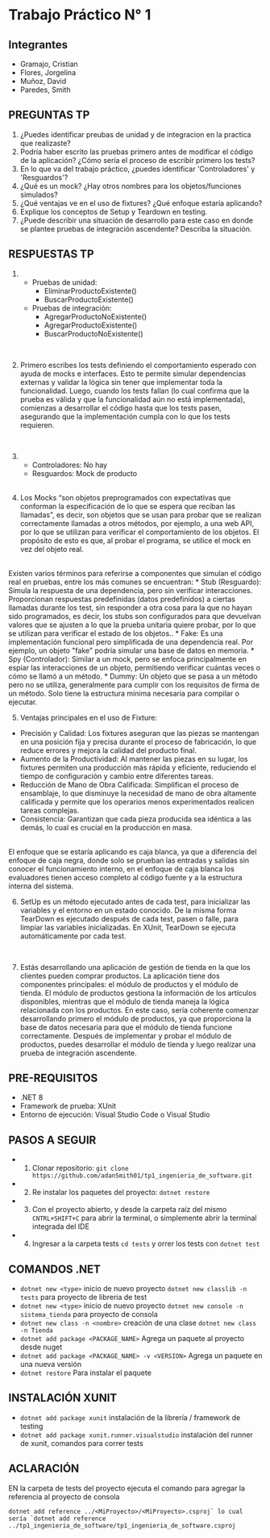# Trabajo Práctico N° 1

## Integrantes
- Gramajo, Cristian
- Flores, Jorgelina
- Muñoz, David
- Paredes, Smith
 
## PREGUNTAS TP
1. ¿Puedes identificar preubas de unidad y de integracion en la practica que realizaste?
2. Podría haber escrito las pruebas primero antes de modificar el código de la aplicación?
¿Cómo sería el proceso de escribir primero los tests?
3. En lo que va del trabajo práctico, ¿puedes identificar 'Controladores' y 'Resguardos'?
4. ¿Qué es un mock? ¿Hay otros nombres para los objetos/funciones simulados? 
5. ¿Qué ventajas ve en el uso de fixtures? ¿Qué enfoque estaría aplicando?
6. Explique los conceptos de Setup y Teardown en testing.
7. ¿Puede describir una situación de desarrollo para este caso en donde se plantee pruebas de
integración ascendente? Describa la situación.


## RESPUESTAS TP
1. 
    - Pruebas de unidad:
        - EliminarProductoExistente()
        - BuscarProductoExistente()
    - Pruebas de integración:
        - AgregarProductoNoExistente()
        - AgregarProductoExistente()
        - BuscarProductoNoExistente()

<br>

2. Primero escribes los tests definiendo el comportamiento esperado con ayuda de mocks e interfaces. Esto te permite simular dependencias externas y validar la lógica sin tener que implementar toda la funcionalidad. Luego, cuando los tests fallan (lo cual confirma que la prueba es válida y que la funcionalidad aún no está implementada), comienzas a desarrollar el código hasta que los tests pasen, asegurando que la implementación cumpla con lo que los tests requieren.

<br>

3. - Controladores: No hay
    - Resguardos: Mock de producto 
    
    <br>
4. Los Mocks “son objetos preprogramados con expectativas que conforman la especificación de lo que se espera que reciban las llamadas”, es decir, son objetos que se usan para probar que se realizan correctamente llamadas a otros métodos, por ejemplo, a una web API, por lo que se utilizan para verificar el comportamiento de los objetos. El propósito de esto es que, al probar el programa, se utilice el mock en vez del objeto real.
<br>
Existen varios términos para referirse a componentes que simulan el código real en pruebas, entre los más comunes se encuentran:
* Stub (Resguardo): Simula la respuesta de una dependencia, pero sin verificar interacciones.
Proporcionan respuestas predefinidas (datos predefinidos) a ciertas llamadas durante los test, sin responder a otra cosa para la que no hayan sido programados, es decir, los stubs son configurados para que devuelvan valores que se ajusten a lo que la prueba unitaria quiere probar, por lo que se utilizan para verificar el estado de los objetos..
* Fake: Es una implementación funcional pero simplificada de una dependencia real. Por ejemplo, un objeto "fake" podría simular una base de datos en memoria.
* Spy (Controlador): Similar a un mock, pero se enfoca principalmente en espiar las interacciones de un objeto, permitiendo verificar cuántas veces o cómo se llamó a un método.
* Dummy: Un objeto que se pasa a un método pero no se utiliza, generalmente para cumplir con los requisitos de firma de un método. Solo tiene la estructura mínima necesaria para compilar o ejecutar.

<br>

 5.  Ventajas principales en el uso de Fixture:
 * Precisión y Calidad: Los fixtures aseguran que las piezas se mantengan en una posición fija y precisa durante el proceso de fabricación, lo que reduce errores y mejora la calidad del producto final.
 * Aumento de la Productividad: Al mantener las piezas en su lugar, los fixtures permiten una producción más rápida y eficiente, reduciendo el tiempo de configuración y cambio entre diferentes tareas.
 * Reducción de Mano de Obra Calificada: Simplifican el proceso de ensamblaje, lo que disminuye la necesidad de mano de obra altamente calificada y permite que los operarios menos experimentados realicen tareas complejas.
 * Consistencia: Garantizan que cada pieza producida sea idéntica a las demás, lo cual es crucial en la producción en masa.

 <br>
 El enfoque que se estaría aplicando es caja blanca, ya que a diferencia del enfoque de caja negra, donde solo se prueban las entradas y salidas sin conocer el funcionamiento interno, en el enfoque de caja blanca los evaluadores tienen acceso completo al código fuente y a la estructura interna del sistema.
 
 <br>

 6. SetUp es un método ejecutado antes de cada test, para inicializar las variables y el entorno en un estado conocido. De la misma forma TearDown es ejecutado después de cada test, pasen o falle, para limpiar las variables inicializadas.
 En XUnit, TearDown se ejecuta automáticamente por cada test.
 
 <br>
 
 7. Estás desarrollando una aplicación de gestión de tienda en la que los clientes pueden comprar productos. La aplicación tiene dos componentes principales: el módulo de productos y el módulo de tienda. El módulo de productos gestiona la información de los artículos disponibles, mientras que el módulo de tienda maneja la lógica relacionada con los productos. 
 En este caso, sería coherente comenzar desarrollando primero el módulo de productos, ya que proporciona la base de datos necesaria para que el módulo de tienda funcione correctamente. Después de implementar y probar el módulo de productos, puedes desarrollar el módulo de tienda y luego realizar una prueba de integración ascendente. 


## PRE-REQUISITOS
- .NET 8
- Framework de prueba: XUnit
- Entorno de ejecución: Visual Studio Code o Visual Studio

## PASOS A SEGUIR
- 1. Clonar repositorio: `git clone https://github.com/adanSmith01/tp1_ingenieria_de_software.git`
- 2. Re instalar los paquetes del proyecto: `dotnet restore` 
- 3. Con el proyecto abierto, y desde la carpeta raíz del mismo `CNTRL+SHIFT+C` para abrir la terminal, o simplemente abrir la terminal integrada del IDE
- 4. Ingresar a la carpeta tests `cd tests` y orrer los tests con `dotnet test`


## COMANDOS .NET
- `dotnet new <type>` inicio de nuevo proyecto `dotnet new classlib -n tests` para proyecto de libreria de test
- `dotnet new <type>` inicio de nuevo proyecto `dotnet new console -n sistema_tienda` para proyecto de consola
- `dotnet new class -n <nombre>` creación de una clase `dotnet new class -n Tienda`
- `dotnet add package <PACKAGE_NAME>` Agrega un paquete al proyecto desde nuget
- `dotnet add package <PACKAGE_NAME> -v <VERSION>` Agrega un paquete en una nueva versión
- `dotnet restore` Para instalar el paquete

## INSTALACIÓN XUNIT
- `dotnet add package xunit` instalación de la librería / framework de testing
- `dotnet add package xunit.runner.visualstudio` instalación del runner de xunit, comandos para correr tests

## ACLARACIÓN
EN la carpeta de tests del proyecto ejecuta el comando para agregar la referencia al proyecto de consola

```dotnet add reference ../<MiProyecto>/<MiProyecto>.csproj` lo cual sería `dotnet add reference ../tp1_ingenieria_de_software/tp1_ingenieria_de_software.csproj```